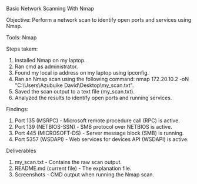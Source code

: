 Basic Network Scanning With Nmap

Objective: Perform a network scan to identify open ports and services using Nmap.

Tools: Nmap

Steps takem:
1. Installed Nmap on my laptop.
2. Ran cmd as administrator.
3. Found my local ip address on my laptop using ipconfig.
4. Ran an Nmap scan using the following command: nmap 172.20.10.2 -oN "C:\Users\Azubuike David\Desktop\my_scan.txt".
5. Saved the scan output to a text file (my_scan.txt).
6. Analyzed the results to identify open ports and running services.

Findings:
1. Port 135 (MSRPC) - Microsoft remote procedure call (RPC) is active.
2. Port 139 (NETBIOS-SSN) - SMB protocol over NETBIOS is active.
3. Port 445 (MICROSOFT-DS) - Server message block (SMB) is running.
4. Port 5357 (WSDAPI) - Web services for devices API (WSDAPI) is active.

Deliverables
1. my_scan.txt - Contains the raw scan output.
2. README.md (current file) - The explanation file.
3. Screenshots - CMD output when running the Nmap scan.
